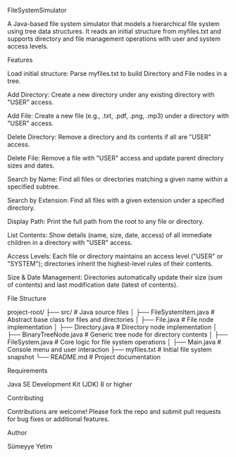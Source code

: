 FileSystemSimulator

A Java-based file system simulator that models a hierarchical file system using tree data structures. It reads an initial structure from myfiles.txt and supports directory and file management operations with user and system access levels.

Features

Load initial structure: Parse myfiles.txt to build Directory and File nodes in a tree.

Add Directory: Create a new directory under any existing directory with "USER" access.

Add File: Create a new file (e.g., .txt, .pdf, .png, .mp3) under a directory with "USER" access.

Delete Directory: Remove a directory and its contents if all are "USER" access.

Delete File: Remove a file with "USER" access and update parent directory sizes and dates.

Search by Name: Find all files or directories matching a given name within a specified subtree.

Search by Extension: Find all files with a given extension under a specified directory.

Display Path: Print the full path from the root to any file or directory.

List Contents: Show details (name, size, date, access) of all immediate children in a directory with "USER" access.

Access Levels: Each file or directory maintains an access level ("USER" or "SYSTEM"); directories inherit the highest-level rules of their contents.

Size & Date Management: Directories automatically update their size (sum of contents) and last modification date (latest of contents).

File Structure

project-root/
├── src/                         # Java source files
│   ├── FileSystemItem.java      # Abstract base class for files and directories
│   ├── File.java                # File node implementation
│   ├── Directory.java           # Directory node implementation
│   ├── BinaryTreeNode.java      # Generic tree node for directory contents
│   ├── FileSystem.java          # Core logic for file system operations
│   ├── Main.java                # Console menu and user interaction
├── myfiles.txt                  # Initial file system snapshot
└── README.md                    # Project documentation

Requirements

Java SE Development Kit (JDK) 8 or higher

Contributing

Contributions are welcome! Please fork the repo and submit pull requests for bug fixes or additional features.

Author

Sümeyye Yetim


